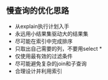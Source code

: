 ## 慢查询的优化思路

- 从explain执行计划入手
- 永远用小结果集驱动大的结果集
- 尽可能在索引中完成排序
- 只取出自己需要的列，不要用select *
- 仅使用最有效的过滤条件
- 尽可能避免复杂的join和子查询
- 合理设计并利用索引